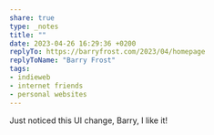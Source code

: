 ```yaml
---
share: true
type: _notes
title: ""
date: 2023-04-26 16:29:36 +0200
replyTo: https://barryfrost.com/2023/04/homepage
replyToName: "Barry Frost"
tags:
- indieweb
- internet friends
- personal websites
---
```

Just noticed this UI change, Barry, I like it!
